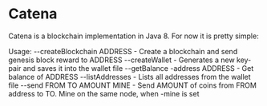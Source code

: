 # Catena

Catena is a blockchain implementation in Java 8.
For now it is pretty simple:

Usage:
	--createBlockchain ADDRESS - Create a blockchain and send genesis block reward to ADDRESS
	--createWallet - Generates a new key-pair and saves it into the wallet file
	--getBalance -address ADDRESS - Get balance of ADDRESS
	--listAddresses - Lists all addresses from the wallet file
	--send FROM TO AMOUNT MINE - Send AMOUNT of coins from FROM address to TO. Mine on the same node, when -mine is set


